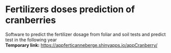 # Fertilizers doses prediction of cranberries
Software to predict the fertilizer dosage from foliar and soil tests and predict test in the following year   
**Temporary link:** https://appferticanneberge.shinyapps.io/appCranberry/
